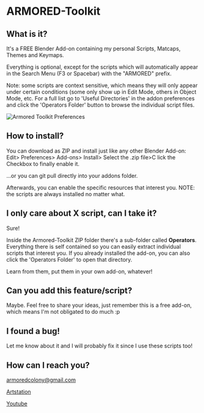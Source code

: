 # ARMORED-Toolkit

## What is it?
It's a FREE Blender Add-on containing my personal Scripts, Matcaps, Themes and Keymaps. 

Everything is optional, except for the scripts which will automatically appear in the Search Menu (F3 or Spacebar) with the "ARMORED" prefix.

Note: some scripts are context sensitive, which means they will only appear under certain conditions (some only show up in Edit Mode, others in Object Mode, etc. For a full list go to 'Useful Directories' in the addon preferences and click the 'Operators Folder' button to browse the individual script files.

![Armored Toolkit Preferences](https://i.imgur.com/lCKhYiV.jpg)

## How to install?
You can download as ZIP and install just like any other Blender Add-on:
Edit> Preferences> Add-ons> Install> Select the .zip file>C lick the Checkbox to finally enable it.

...or you can git pull directly into your addons folder.

Afterwards, you can enable the specific resources that interest you. NOTE: the scripts are always installed no matter what.

## I only care about X script, can I take it?
Sure!

Inside the Armored-Toolkit ZIP folder there's a sub-folder called **Operators**. Everything there is self contained so you can easily extract individual scripts that interest you. If you already installed the add-on, you can also click the 'Operators Folder' to open that directory.

Learn from them, put them in your own add-on, whatever!

## Can you add this feature/script?
Maybe. Feel free to share your ideas, just remember this is a free add-on, which means I'm not obligated to do much :p

## I found a bug!
Let me know about it and I will probably fix it since I use these scripts too!

## How can I reach you?
armoredcolony@gmail.com

[Artstation]

[Youtube]


[Artstation]: https://armoredcolony.com
[Email]: armoredcolony@gmail.com
[Youtube]: https://youtube.com/armoredcolony


